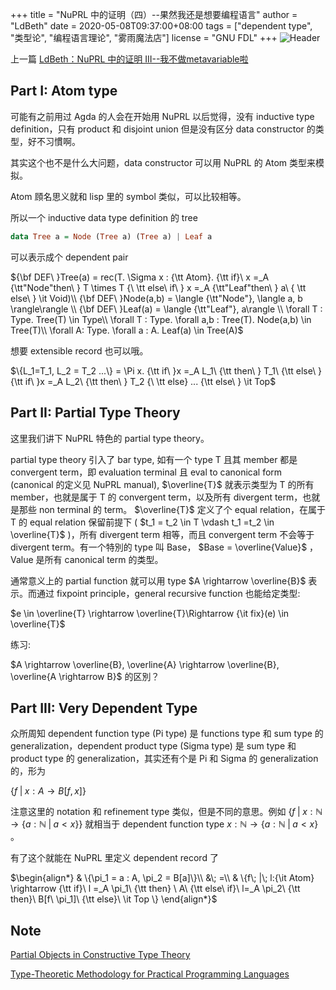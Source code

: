 +++
title = "NuPRL 中的证明（四）--果然我还是想要编程语言"
author = "LdBeth"
date = 2020-05-08T09:37:00+08:00
tags = ["dependent type", "类型论", "编程语言理论", "雾雨魔法店"]
license = "GNU FDL"
+++
![Header](v2-7aa3b97f01753c7baffa2efb286ce3f8_1440w.image.png)

上一篇 [LdBeth：NuPRL 中的证明 III--我不做metavariable啦](../109540104)

## Part I: Atom type

可能有之前用过 Agda 的人会在开始用 NuPRL 以后觉得，没有 inductive type definition，只有 product 和 disjoint union 但是没有区分 data constructor 的类型，好不习慣啊。

其实这个也不是什么大问题，data constructor 可以用 NuPRL 的 Atom 类型来模拟。

Atom 頋名思义就和 lisp 里的 symbol 类似，可以比较相等。

所以一个 inductive data type definition 的 tree

````haskell
data Tree a = Node (Tree a) (Tree a) | Leaf a
````

可以表示成个 dependent pair 

${\bf DEF\ }Tree(a) = rec(T. \Sigma x : {\tt Atom}. {\tt if}\ x =_A {\tt"Node"then\ } T \times T {\ \tt else\ if\ } x =_A {\tt"Leaf"then\ }  a\ { \tt else\ } \it Void)\\ {\bf DEF\ }Node(a,b) = \langle {\tt"Node"}, \langle a, b \rangle\rangle \\ {\bf DEF\ }Leaf(a) = \langle {\tt"Leaf"}, a\rangle \\  \forall T : Type. Tree(T) \in Type\\ \forall T : Type. \forall a,b : Tree(T). Node(a,b) \in Tree(T)\\ \forall A: Type. \forall a : A. Leaf(a) \in Tree(A)$ 

想要 extensible record 也可以哦。

$\{L_1=T_1, L_2 = T_2 ...\} = \Pi x. {\tt if\ }x =_A L_1\ {\tt then\ } T_1\ {\tt else\ }  {\tt if\ }x =_A L_2\ {\tt then\ } T_2 {\ \tt else} ... {\tt else\ } \it Top$ 

## Part II: Partial Type Theory

这里我们讲下 NuPRL 特色的 partial type theory。

partial type theory 引入了 bar type, 如有一个 type T 且其 member 都是 convergent term，即 evaluation terminal 且 eval to canonical form (canonical 的定义见 NuPRL manual), $\overline{T}$ 就表示类型为 T 的所有 member，也就是属于 T 的 convergent term，以及所有 divergent term，也就是那些 non terminal 的 term。 $\overline{T}$ 定义了个 equal relation，在属于 T 的 equal relation 保留前提下 ( $t_1 = t_2 \in T \vdash  t_1 =t_2 \in \overline{T}$ )，所有 divergent term 相等，而且 convergent term 不会等于 divergent term。有一个特別的 type 叫 Base， $Base = \overline{Value}$ ，Value 是所有 canonical term 的类型。

通常意义上的 partial function 就可以用 type $A \rightarrow \overline{B}$  表示。而通过 fixpoint principle，general recursive function 也能给定类型:

$e \in \overline{T} \rightarrow  \overline{T}\Rightarrow {\it fix}(e) \in \overline{T}$ 

练习:

$A \rightarrow \overline{B}, \overline{A} \rightarrow \overline{B}, \overline{A \rightarrow B}$ 的区別？

## Part III: Very Dependent Type

众所周知 dependent function type (Pi type) 是 functions type 和 sum type 的 generalization，dependent product type (Sigma type) 是 sum type 和 product type 的 generalization，其实还有个是 Pi 和 Sigma 的 generalization 的，形为

$\{ f\; |\; x:A \rightarrow B[f,x] \}$ 

注意这里的 notation 和 refinement type 类似，但是不同的意思。例如 $\{f\; |\; x: \mathbb{N} \rightarrow \{a:\mathbb{N}\;|\; a < x\}\}$ 就相当于 dependent function type $x: \mathbb{N} \rightarrow \{a:\mathbb{N}\;|\; a < x\}$ 。

  


有了这个就能在 NuPRL 里定义 dependent record 了

$\begin{align*} & \{\pi_1 = a : A, \pi_2 = B[a]\}\\  &\; =\\ & \{f\; |\; l:{\it Atom} \rightarrow {\tt if}\ l =_A \pi_1\ {\tt then} \ A\ {\tt else\ if}\ l=_A \pi_2\ {\tt then}\ B[f\ \pi_1]\ {\tt else}\ \it Top \}  \end{align*}$ 

## Note

[Partial Objects in Constructive Type Theory](https://ecommons.cornell.edu/handle/1813/6662) 

[Type-Theoretic Methodology for Practical Programming Languages](https://ecommons.cornell.edu/handle/1813/7353)
